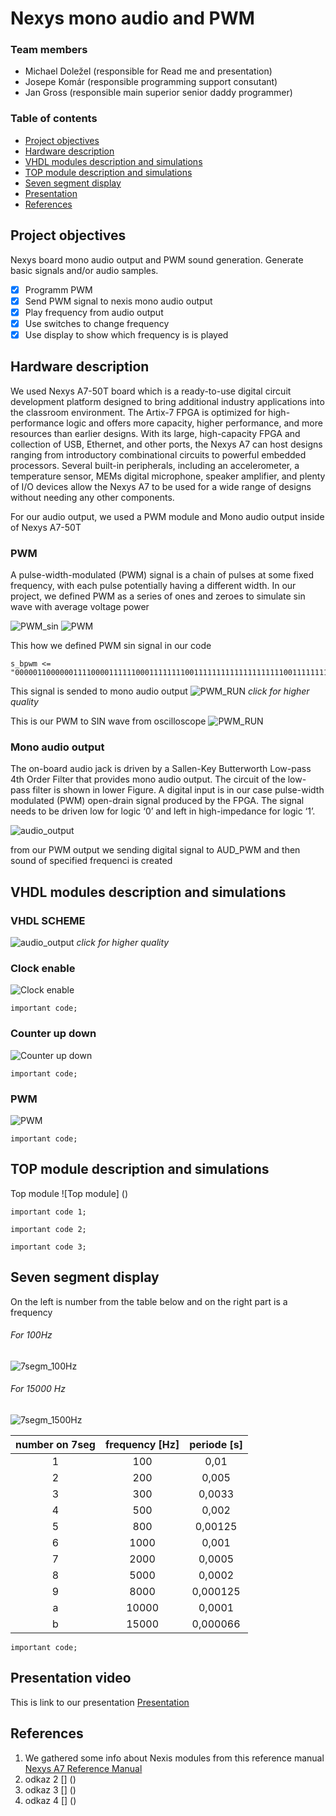 # Nexys mono audio and PWM

### Team members

* Michael Doležel (responsible for Read me and presentation)
* Josepe Komár (responsible programming support consutant)
* Jan Gross (responsible main superior senior daddy programmer)

### Table of contents

* [Project objectives](#objectives)
* [Hardware description](#hardware)
* [VHDL modules description and simulations](#modules)
* [TOP module description and simulations](#top)
* [Seven segment display](#7seg)
* [Presentation](#Presentation)
* [References](#references)

<a name="objectives"></a>

## Project objectives

Nexys board mono audio output and PWM sound generation. Generate basic signals and/or audio samples.
- [x] Programm PWM 
- [x] Send PWM signal to nexis mono audio output 
- [x] Play frequency from audio output 
- [X] Use switches to change frequency
- [X] Use display to show which frequency is is played

<a name="hardware"></a>

## Hardware description

We used Nexys A7-50T board which is a ready-to-use digital circuit development platform designed to bring additional industry applications into the classroom environment. The Artix-7 FPGA is optimized for high-performance logic and offers more capacity, higher performance, and more resources than earlier designs. With its large, high-capacity FPGA and collection of USB, Ethernet, and other ports, the Nexys A7 can host designs ranging from introductory combinational circuits to powerful embedded processors. Several built-in peripherals, including an accelerometer, a temperature sensor, MEMs digital microphone, speaker amplifier, and plenty of I/O devices allow the Nexys A7 to be used for a wide range of designs without needing any other components.

For our audio output, we used a PWM module and Mono audio output inside of Nexys A7-50T

### PWM
A pulse-width-modulated (PWM) signal is a chain of pulses at some fixed frequency, with each pulse potentially having a different width. In our project, we defined PWM as a series of ones and zeroes to simulate sin wave with average voltage power

![PWM_sin](https://github.com/MichaelDolezel/Nexys_audio_team3/blob/cdd420cd77fd5c92d149b2df3138ece0ead66427/Images/PWMsin.gif)
![PWM](https://github.com/MichaelDolezel/Nexys_audio_team3/blob/530bbdf4d08f2d4a06117ef1224f8c023a193075/Images/pwm.png)
 
 This how we defined PWM sin signal in our code
 ```
 s_bpwm <= "0000011000000111100001111110001111111100111111111111111111110011111111000111111000011110000001100000";
 ```
This signal is sended to mono audio output
![PWM_RUN](https://github.com/MichaelDolezel/Nexys_audio_team3/blob/d698a5aaf73def34203ece4286601769a9bacf8b/Images/PWM_run.png)
*click for higher quality*


This is our PWM to SIN wave from oscilloscope
![PWM_RUN](https://github.com/MichaelDolezel/Nexys_audio_team3/blob/cd30675920f1173972ab62ab81257ebf6e5db358/Images/SIN_osc.png)


### Mono audio output
The on-board audio jack is driven by a Sallen-Key Butterworth Low-pass 4th Order Filter that provides mono audio output. The circuit of the low-pass filter is shown in lower Figure. A digital input is in our case pulse-width modulated (PWM) open-drain signal produced by the FPGA. The signal needs to be driven low for logic ‘0’ and left in high-impedance for logic ‘1’.

![audio_output](https://github.com/MichaelDolezel/Nexys_audio_team3/blob/ad62c287599a18863b616133deb6df3945e61855/Images/audio_out.png)

from our PWM output we sending digital signal to AUD_PWM and then sound of specified frequenci is created 

<a name="modules"></a>

## VHDL modules description and simulations
<a name="top"></a>

### VHDL SCHEME
![audio_output](https://github.com/MichaelDolezel/Nexys_audio_team3/blob/d698a5aaf73def34203ece4286601769a9bacf8b/Images/Scheme.png)
*click for higher quality*

### Clock enable
![Clock enable](https://github.com/MichaelDolezel/Nexys_audio_team3/blob/bd8b3f53d76be3a4d1693efeadb40d7b3a84344a/Images/Clock_enable.png)

```
important code;
 ```
 
 
### Counter up down
![Counter up down](https://github.com/MichaelDolezel/Nexys_audio_team3/blob/bd8b3f53d76be3a4d1693efeadb40d7b3a84344a/Images/counter%20up%20down.png)

```
important code;
 ```


### PWM
![PWM](https://github.com/MichaelDolezel/Nexys_audio_team3/blob/bd8b3f53d76be3a4d1693efeadb40d7b3a84344a/Images/PWM_module.png)

```
important code;
 ```


## TOP module description and simulations
Top module 
![Top module] ()

```
important code 1;
 ```
 
 
```
important code 2;
 ```
 
 ```
important code 3;
 ```
 
 ## Seven segment display
<a name="7seg">
 
On the left is number from the table below and on the right part is a frequency
 
 ###### For 100Hz
 
![7segm_100Hz](https://github.com/MichaelDolezel/Nexys_audio_team3/blob/f28a9680544e8c146b08051935da4f34bbadbde0/Images/7segm_100Hz.jpg)
 
 ###### For 15000 Hz
 
![7segm_1500Hz](https://github.com/MichaelDolezel/Nexys_audio_team3/blob/1f049542906e1784e22b6be0b1a1250f6f9281da/Images/7segm_15000Hz.jpg)
 
 
| **number on 7seg** | **frequency [Hz]** |**periode [s]** | 
| :-: | :-: | :-: |
| 1 | 100 | 0,01 |
| 2 | 200 | 0,005 |
| 3 | 300 | 0,0033 |
| 4 | 500 | 0,002 |
| 5 | 800 | 0,00125 |
| 6 | 1000 | 0,001 |
| 7 | 2000 | 0,0005 |
| 8 | 5000 | 0,0002 | 
| 9 | 8000 | 0,000125 |
| a | 10000 | 0,0001 |
| b | 15000 | 0,000066 |

 
 
 
 ```
important code;
 
 ```
 
 
 
 

 
 
 
 
 
 
 
 

<a name="Presentation"></a>
## Presentation video  

This is link to our presentation [Presentation](https://www.youtube.com/watch?v=dQw4w9WgXcQ)


<a name="references"></a>

## References

1. We gathered some info about Nexis modules from this reference manual [Nexys A7 Reference Manual](https://digilent.com/reference/programmable-logic/nexys-a7/reference-manual)
2. odkaz 2 [] ()
3. odkaz 3 [] ()
4. odkaz 4 [] ()
